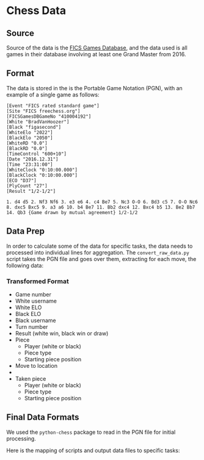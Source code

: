 # Chess Data

## Source

Source of the data is the [FICS Games Database](http://www.ficsgames.org/), and the data used is all games in their database involving at least one Grand Master from 2016.

## Format

The data is stored in the is the Portable Game Notation (PGN), with an example of a single game as follows:

```
[Event "FICS rated standard game"]
[Site "FICS freechess.org"]
[FICSGamesDBGameNo "410004192"]
[White "BradVanHoozer"]
[Black "figasecond"]
[WhiteElo "2022"]
[BlackElo "2050"]
[WhiteRD "0.0"]
[BlackRD "0.0"]
[TimeControl "600+10"]
[Date "2016.12.31"]
[Time "23:31:00"]
[WhiteClock "0:10:00.000"]
[BlackClock "0:10:00.000"]
[ECO "D37"]
[PlyCount "27"]
[Result "1/2-1/2"]

1. d4 d5 2. Nf3 Nf6 3. e3 e6 4. c4 Be7 5. Nc3 O-O 6. Bd3 c5 7. O-O Nc6 8. dxc5 Bxc5 9. a3 a6 10. b4 Be7 11. Bb2 dxc4 12. Bxc4 b5 13. Be2 Bb7 14. Qb3 {Game drawn by mutual agreement} 1/2-1/2
```

## Data Prep
    
In order to calculate some of the data for specific tasks, the data needs to processed into individual lines for aggregation. The `convert_raw_data.py` script takes the PGN file and goes over them, extracting for each move, the following data:

### Transformed Format

* Game number
* White username
* White ELO
* Black ELO
* Black username
* Turn number
* Result (white win, black win or draw)
* Piece
    - Player (white or black)
    - Piece type
    - Starting piece position
* Move to location
* 
* Taken piece
    - Player (white or black)
    - Piece type
    - Starting piece position


## Final Data Formats

We used the `python-chess` package to read in the PGN file for initial processing.

Here is the mapping of scripts and output data files to specific tasks:


